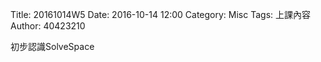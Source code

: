 Title: 20161014W5
Date: 2016-10-14 12:00
Category: Misc
Tags: 上課內容
Author: 40423210

<p>初步認識SolveSpace<p>